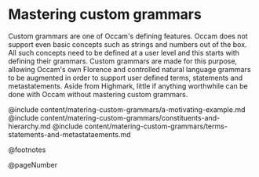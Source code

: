 # Mastering custom grammars

Custom grammars are one of Occam's defining features.
Occam does not support even basic concepts such as strings and numbers out of the box.
All such concepts need to be defined at a user level and this starts with defining their grammars.
Custom grammars are made for this purpose, allowing Occam's own Florence and controlled natural language grammars to be augmented in order to support user defined terms, statements and metastatements.
Aside from Highmark, little if anything worthwhile can be done with Occam without mastering custom grammars.

@include content/matering-custom-grammars/a-motivating-example.md
@include content/matering-custom-grammars/constituents-and-hierarchy.md
@include content/matering-custom-grammars/terms-statements-and-metastataements.md

@footnotes

@pageNumber

